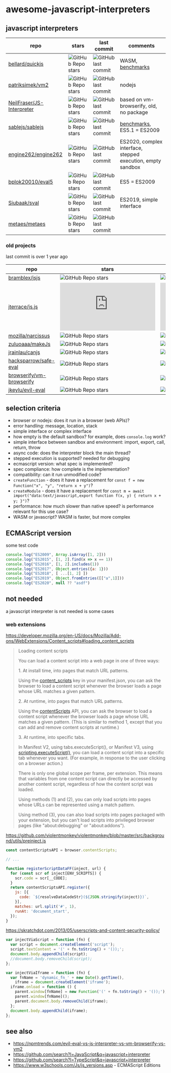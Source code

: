 # awesome-javascript-interpreters

## javascript interpreters

| repo | stars | last commit | comments |
-- | -- | -- | --
[bellard/quickjs](https://github.com/bellard/quickjs) | ![GitHub Repo stars](https://img.shields.io/github/stars/bellard/quickjs) | ![GitHub last commit](https://img.shields.io/github/last-commit/bellard/quickjs) | WASM, [benchmarks](https://bellard.org/quickjs/bench.html)
[patriksimek/vm2](https://github.com/patriksimek/vm2) | ![GitHub Repo stars](https://img.shields.io/github/stars/patriksimek/vm2) | ![GitHub last commit](https://img.shields.io/github/last-commit/patriksimek/vm2) | nodejs
[NeilFraser/JS-Interpreter](https://github.com/NeilFraser/JS-Interpreter) | ![GitHub Repo stars](https://img.shields.io/github/stars/NeilFraser/JS-Interpreter) | ![GitHub last commit](https://img.shields.io/github/last-commit/NeilFraser/JS-Interpreter) | based on vm-browserify, old, no package
[sablejs/sablejs](https://github.com/sablejs/sablejs) | ![GitHub Repo stars](https://img.shields.io/github/stars/sablejs/sablejs) | ![GitHub last commit](https://img.shields.io/github/last-commit/sablejs/sablejs) | [benchmarks](https://github.com/sablejs/sablejs#benchmark), ES5.1 = ES2009
[engine262/engine262](https://github.com/engine262/engine262) | ![GitHub Repo stars](https://img.shields.io/github/stars/engine262/engine262) | ![GitHub last commit](https://img.shields.io/github/last-commit/engine262/engine262) | ES2020, complex interface, stepped execution, empty sandbox
[bplok20010/eval5](https://github.com/bplok20010/eval5) | ![GitHub Repo stars](https://img.shields.io/github/stars/bplok20010/eval5) | ![GitHub last commit](https://img.shields.io/github/last-commit/bplok20010/eval5) | ES5 = ES2009
[Siubaak/sval](https://github.com/Siubaak/sval) | ![GitHub Repo stars](https://img.shields.io/github/stars/Siubaak/sval) | ![GitHub last commit](https://img.shields.io/github/last-commit/Siubaak/sval) | ES2019, simple interface
[metaes/metaes](https://github.com/metaes/metaes) | ![GitHub Repo stars](https://img.shields.io/github/stars/metaes/metaes) | ![GitHub last commit](https://img.shields.io/github/last-commit/metaes/metaes) |

### old projects

last commit is over 1 year ago

repo | stars | last commit | comments
-- | -- | -- | --
[bramblex/jsjs](https://github.com/bramblex/jsjs) | ![GitHub Repo stars](https://img.shields.io/github/stars/bramblex/jsjs) | ![GitHub last commit](https://img.shields.io/github/last-commit/bramblex/jsjs) |
[jterrace/js.js](https://github.com/jterrace/js.js) | ![GitHub Repo stars](https://img.shields.io/github/stars/jterrace/js.js) | ![GitHub last commit](https://img.shields.io/github/last-commit/jterrace/js.js) | based on SpiderMonkey, last version 2012
[mozilla/narcissus](https://github.com/mozilla/narcissus) | ![GitHub Repo stars](https://img.shields.io/github/stars/mozilla/narcissus) | ![GitHub last commit](https://img.shields.io/github/last-commit/mozilla/narcissus) | archived
[zuluoaaa/makeJs](https://github.com/zuluoaaa/makeJs) | ![GitHub Repo stars](https://img.shields.io/github/stars/zuluoaaa/makeJs) | ![GitHub last commit](https://img.shields.io/github/last-commit/zuluoaaa/makeJs) |
[jrainlau/canjs](https://github.com/jrainlau/canjs) | ![GitHub Repo stars](https://img.shields.io/github/stars/jrainlau/canjs) | ![GitHub last commit](https://img.shields.io/github/last-commit/jrainlau/canjs) |
[hacksparrow/safe-eval](https://github.com/hacksparrow/safe-eval) | ![GitHub Repo stars](https://img.shields.io/github/stars/hacksparrow/safe-eval) | ![GitHub last commit](https://img.shields.io/github/last-commit/hacksparrow/safe-eval) | nodejs
[browserify/vm-browserify](https://github.com/browserify/vm-browserify) | ![GitHub Repo stars](https://img.shields.io/github/stars/browserify/vm-browserify) | ![GitHub last commit](https://img.shields.io/github/last-commit/browserify/vm-browserify) | substack/vm-browserify
[jkeylu/evil-eval](https://github.com/jkeylu/evil-eval) | ![GitHub Repo stars](https://img.shields.io/github/stars/jkeylu/evil-eval) | ![GitHub last commit](https://img.shields.io/github/last-commit/jkeylu/evil-eval) |

## selection criteria

- browser or nodejs: does it run in a browser (web APIs)?
- error handling: message, location, stack
- simple interface or complex interface
- how empty is the default sandbox? for example, does `console.log` work?
- simple interface between sandbox and environment: import, export, call, return, throw
- async code: does the interpreter block the main thread?
- stepped execution is supported? needed for debugging
- ecmascript version: what spec is implemented?
- spec compliance: how complete is the implementation?
- compatibility: can it run unmodified code?
- `createFunction` - does it have a replacement for `const f = new Function("x", "y", "return x + y")`?
- `createModule` - does it have a replacement for `const m = await import("data:text/javascript,export function f(x, y) { return x + y; }")`?
- performance: how much slower than native speed? is performance relevant for this use case?
- WASM or javascript? WASM is faster, but more complex

## ECMAScript version

some test code

```js
console.log("ES2009", Array.isArray([1, 2]))
console.log("ES2015", [1, 2].find(x => x == 1))
console.log("ES2016", [1, 2].includes(1))
console.log("ES2017", Object.entries({a: 1}))
console.log("ES2018", [ ...[1, 2] ])
console.log("ES2019", Object.fromEntries([["a",1]]))
console.log("ES2020", null ?? "asdf")
```

## not needed

a javascript interpreter is not needed is some cases

### web extensions

https://developer.mozilla.org/en-US/docs/Mozilla/Add-ons/WebExtensions/Content_scripts#loading_content_scripts

<blockquote>

Loading content scripts

You can load a content script into a web page in one of three ways:

1\. At install time, into pages that match URL patterns.

Using the [content_scripts](https://developer.mozilla.org/en-US/docs/Mozilla/Add-ons/WebExtensions/manifest.json/content_scripts) key in your manifest.json, you can ask the browser to load a content script whenever the browser loads a page whose URL matches a given pattern.

2\. At runtime, into pages that match URL patterns.

Using the [contentScripts](https://developer.mozilla.org/en-US/docs/Mozilla/Add-ons/WebExtensions/API/contentScripts) API, you can ask the browser to load a content script whenever the browser loads a page whose URL matches a given pattern. (This is similar to method 1, except that you can add and remove content scripts at runtime.)

3\. At runtime, into specific tabs.

In Manifest V2, using tabs.executeScript(), or Manifest V3, using [scripting.executeScript()](https://developer.mozilla.org/en-US/docs/Mozilla/Add-ons/WebExtensions/API/scripting/executeScript), you can load a content script into a specific tab whenever you want. (For example, in response to the user clicking on a browser action.)

There is only one global scope per frame, per extension. This means that variables from one content script can directly be accessed by another content script, regardless of how the content script was loaded.

Using methods (1) and (2), you can only load scripts into pages whose URLs can be represented using a match pattern.

Using method (3), you can also load scripts into pages packaged with your extension, but you can't load scripts into privileged browser pages (like "about:debugging" or "about:addons").

</blockquote>

https://github.com/violentmonkey/violentmonkey/blob/master/src/background/utils/preinject.js

```js
const contentScriptsAPI = browser.contentScripts;

// ...

function registerScriptDataFF(inject, url) {
  for (const scr of inject[ENV_SCRIPTS]) {
    scr.code = scr[__CODE];
  }
  return contentScriptsAPI.register({
    js: [{
      code: `${resolveDataCodeStr}(${JSON.stringify(inject)})`,
    }],
    matches: url.split('#', 1),
    runAt: 'document_start',
  });
}
```

https://skratchdot.com/2013/05/userscripts-and-content-security-policy/

```js
var injectViaScript = function (fn) {
  var script = document.createElement('script');
  script.textContent = '(' + fn.toString() + '());';
  document.body.appendChild(script);
  //document.body.removeChild(script);
};
```

```js
var injectViaIframe = function (fn) {
  var fnName = 'dynamic_fn_' + new Date().getTime(),
    iframe = document.createElement('iframe');
  iframe.onload = function () {
    parent.window[fnName] = new Function('(' + fn.toString() + '());');
    parent.window[fnName]();
    parent.document.body.removeChild(iframe);
  };
  document.body.appendChild(iframe);
};
```

## see also

- https://npmtrends.com/evil-eval-vs-js-interpreter-vs-vm-browserify-vs-vm2
- https://github.com/search?l=JavaScript&q=javascript+interpreter
- https://github.com/search?l=TypeScript&q=javascript+interpreter
- https://www.w3schools.com/Js/js_versions.asp - ECMAScript Editions

